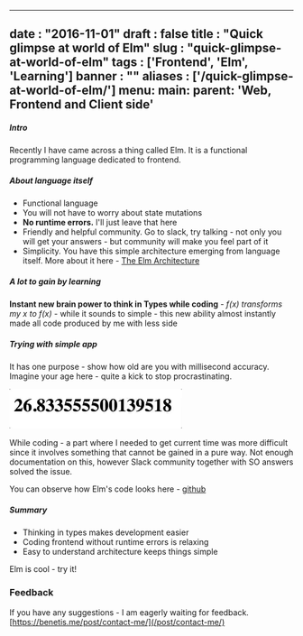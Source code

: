 
---
date : "2016-11-01"
draft : false
title : "Quick glimpse at world of Elm"
slug : "quick-glimpse-at-world-of-elm"
tags : ['Frontend', 'Elm', 'Learning']
banner : ""
aliases : ['/quick-glimpse-at-world-of-elm/']
menu:
    main:
        parent: 'Web, Frontend and Client side'
---

##### Intro
Recently I have came across a thing called Elm. It is a functional programming language dedicated to frontend.

##### About language itself
* Functional language
* You will not have to worry about state mutations
* **No runtime errors.** I'll just leave that here
* Friendly and helpful community. Go to slack, try talking - not only you will get your answers - but community will make you feel part of it
* Simplicity. You have this simple architecture emerging from language itself. More about it here - [The Elm Architecture](https://guide.elm-lang.org/architecture/)

##### A lot to gain by learning

**Instant new brain power to think in Types while coding** -
_f(x) transforms my x to f(x)_ - while it sounds to simple - this new ability almost instantly made all code produced by me with less side


##### Trying with simple app

It has one purpose - show how old are you with millisecond accuracy. Imagine your age here - quite a kick to stop procrastinating.

![](/images/2017/02/giphy--6-.gif)

While coding - a part where I needed to get current time was more difficult since it involves something that cannot be gained in a pure way. Not enough documentation on this, however Slack community together with SO answers solved the issue.

You can observe how Elm's code looks here - [github](https://github.com/benetis/elm-birthday/blob/master/Main.elm)

##### Summary

* Thinking in types makes development easier
* Coding frontend without runtime errors is relaxing
* Easy to understand architecture keeps things simple

Elm is cool - try it!

### Feedback

If you have any suggestions - I am eagerly waiting for feedback. [https://benetis.me/post/contact-me/](/post/contact-me/)
